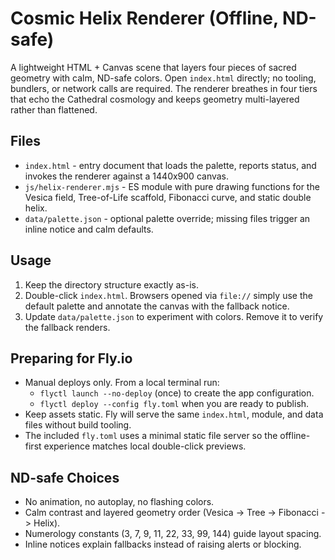 # Cosmic Helix Renderer (Offline, ND-safe)

A lightweight HTML + Canvas scene that layers four pieces of sacred geometry with
calm, ND-safe colors. Open `index.html` directly; no tooling, bundlers, or
network calls are required. The renderer breathes in four tiers that echo the
Cathedral cosmology and keeps geometry multi-layered rather than flattened.

## Files
- `index.html` - entry document that loads the palette, reports status, and
  invokes the renderer against a 1440x900 canvas.
- `js/helix-renderer.mjs` - ES module with pure drawing functions for the
  Vesica field, Tree-of-Life scaffold, Fibonacci curve, and static double helix.
- `data/palette.json` - optional palette override; missing files trigger an
  inline notice and calm defaults.

## Usage
1. Keep the directory structure exactly as-is.
2. Double-click `index.html`. Browsers opened via `file://` simply use the
   default palette and annotate the canvas with the fallback notice.
3. Update `data/palette.json` to experiment with colors. Remove it to verify the
   fallback renders.

## Preparing for Fly.io
- Manual deploys only. From a local terminal run:
  - `flyctl launch --no-deploy` (once) to create the app configuration.
  - `flyctl deploy --config fly.toml` when you are ready to publish.
- Keep assets static. Fly will serve the same `index.html`, module, and data
  files without build tooling.
- The included `fly.toml` uses a minimal static file server so the offline-first
  experience matches local double-click previews.

## ND-safe Choices
- No animation, no autoplay, no flashing colors.
- Calm contrast and layered geometry order (Vesica -> Tree -> Fibonacci -> Helix).
- Numerology constants (3, 7, 9, 11, 22, 33, 99, 144) guide layout spacing.
- Inline notices explain fallbacks instead of raising alerts or blocking.
